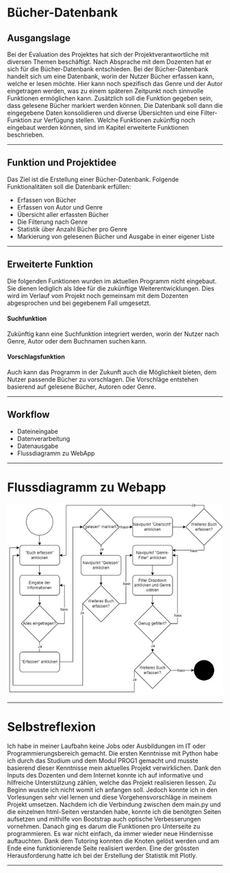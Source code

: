 # Bücher-Datenbank
## Ausgangslage
Bei der Evaluation des Projektes hat sich der Projektverantwortliche mit diversen Themen beschäftigt. 
Nach Absprache mit dem Dozenten hat er sich für die Bücher-Datenbank entschieden. Bei der Bücher-Datenbank handelt sich um eine Datenbank, worin der Nutzer Bücher erfassen kann, welche er lesen möchte. Hier kann noch spezifisch das Genre und der Autor eingetragen werden, was zu einem späteren Zeitpunkt noch sinnvolle Funktionen ermöglichen kann. Zusätzlich soll die Funktion gegeben sein, dass gelesene Bücher markiert werden können. 
Die Datenbank soll dann die eingegebene Daten konsolidieren und diverse Übersichten und eine Filter-Funktion zur Verfügung stellen. Welche Funktionen zukünftig noch eingebaut werden können, sind im Kapitel erweiterte Funktionen beschrieben. 

***
## Funktion und Projektidee
Das Ziel ist die Erstellung einer Bücher-Datenbank. Folgende Funktionalitäten soll die Datenbank erfüllen:
* Erfassen von Bücher
* Erfassen von Autor und Genre
* Übersicht aller erfassten Bücher
* Die Filterung nach Genre
* Statistik über Anzahl Bücher pro Genre
* Markierung von gelesenen Bücher und Ausgabe in einer eigener Liste

***
## Erweiterte Funktion
Die folgenden Funktionen wurden im aktuellen Programm nicht eingebaut. Sie dienen lediglich als Idee für die zukünftige Weiterentwicklungen.
Dies wird im Verlauf vom Projekt noch gemeinsam mit dem Dozenten abgesprochen und bei gegebenem Fall umgesetzt.
#### Suchfunktion
Zukünftig kann eine Suchfunktion integriert werden, worin der Nutzer nach Genre, Autor oder dem Buchnamen suchen kann.
#### Vorschlagsfunktion
Auch kann das Programm in der Zukunft auch die Möglichkeit bieten, dem Nutzer passende Bücher zu vorschlagen. 
Die Vorschläge entstehen basierend auf gelesene Bücher, Autoren oder Genre. 

***
## Workflow
* Dateineingabe
* Datenverarbeitung
* Datenausgabe
* Flussdiagramm zu WebApp

***
# Flussdiagramm zu Webapp
![](Flussdiagramm.png)

***
# Selbstreflexion
Ich habe in meiner Laufbahn keine Jobs oder Ausbildungen im IT oder Programmierungsbereich gemacht. Die ersten Kenntnisse mit Python habe ich durch das Studium und dem Modul PROG1 gemacht und musste basierend dieser Kenntnisse mein aktuelles Projekt verwirklichen.
Dank den Inputs des Dozenten und dem Internet konnte ich auf informative und hilfreiche Unterstützung zählen, welche das Projekt realisieren liessen. Zu Beginn wusste ich nicht womit ich anfangen soll. Jedoch konnte ich in den Vorlesungen sehr viel lernen und diese Vorgehensvorschläge in meinem Projekt umsetzen. 
Nachdem ich die Verbindung zwischen dem main.py und die einzelnen html-Seiten verstanden habe, konnte ich die benötgten Seiten aufsetzen und mithilfe von Bootstrap auch optische Verbesserungen vornehmen. Danach ging es darum die Funktionen pro Unterseite zu programmieren. Es war nicht einfach, da immer wieder neue Hindernisse auftauchten. 
Dank dem Tutoring konnten die Knoten gelöst werden und am Ende eine funktionierende Seite realisiert werden. Eine der grössten Herausforderung hatte ich bei der Erstellung der Statistik mit Plotly. 
***
